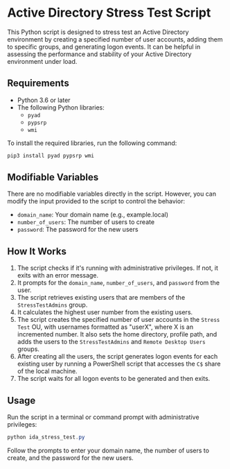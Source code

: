 # Active Directory Stress Test Script

This Python script is designed to stress test an Active Directory environment by creating a specified number of user accounts, adding them to specific groups, and generating logon events. It can be helpful in assessing the performance and stability of your Active Directory environment under load.

## Requirements

- Python 3.6 or later
- The following Python libraries:
  - `pyad`
  - `pypsrp`
  - `wmi`

To install the required libraries, run the following command:
```powershell
pip3 install pyad pypsrp wmi
``` 

## Modifiable Variables

There are no modifiable variables directly in the script. However, you can modify the input provided to the script to control the behavior:

- `domain_name`: Your domain name (e.g., example.local)
- `number_of_users`: The number of users to create
- `password`: The password for the new users

## How It Works

1. The script checks if it's running with administrative privileges. If not, it exits with an error message.
2. It prompts for the `domain_name`, `number_of_users`, and `password` from the user.
3. The script retrieves existing users that are members of the `StressTestAdmins` group.
4. It calculates the highest user number from the existing users.
5. The script creates the specified number of user accounts in the `Stress Test` OU, with usernames formatted as "userX", where X is an incremented number. It also sets the home directory, profile path, and adds the users to the `StressTestAdmins` and `Remote Desktop Users` groups.
6. After creating all the users, the script generates logon events for each existing user by running a PowerShell script that accesses the `C$` share of the local machine.
7. The script waits for all logon events to be generated and then exits.

## Usage

Run the script in a terminal or command prompt with administrative privileges:
```powershell
python ida_stress_test.py
```

Follow the prompts to enter your domain name, the number of users to create, and the password for the new users.


